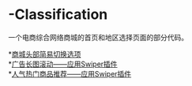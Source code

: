 # -Classification
一个电商综合网络商城的首页和地区选择页面的部分代码。


*[商城头部简易切换选项](https://github.com/HecateDK/-Classification/edit/master/README.md)<br>
*[广告长图滚动——应用Swiper插件](https://github.com/HecateDK/-Classification/edit/master/README.md)<br>
*[人气热门商品推荐——应用Swiper插件](https://github.com/HecateDK/-Classification/edit/master/README.md)<br>
